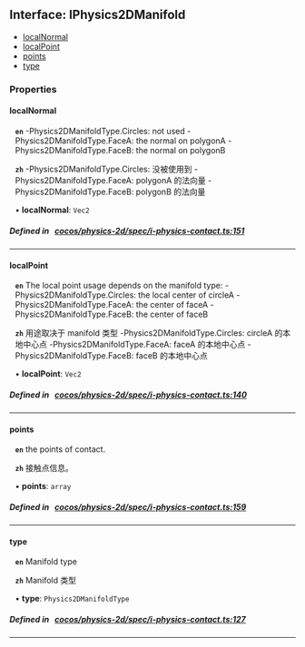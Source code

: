 ## Interface: IPhysics2DManifold

- [localNormal](#localNormal)
- [localPoint](#localPoint)
- [points](#points)
- [type](#type)

### Properties

#### localNormal

<div style="margin-left: 10px;">




**`en`** 
-Physics2DManifoldType.Circles: not used
-Physics2DManifoldType.FaceA: the normal on polygonA
-Physics2DManifoldType.FaceB: the normal on polygonB




**`zh`** 
-Physics2DManifoldType.Circles: 没被使用到
-Physics2DManifoldType.FaceA: polygonA 的法向量
-Physics2DManifoldType.FaceB: polygonB 的法向量



• **localNormal**: ``Vec2``

</div>


##### Defined in &nbsp;   [cocos/physics-2d/spec/i-physics-contact.ts:151](https://github.com/cocos-creator/engine/blob/c7bf6b8a9/cocos/physics-2d/spec/i-physics-contact.ts#L151)&nbsp;

___
#### localPoint

<div style="margin-left: 10px;">




**`en`** 
The local point usage depends on the manifold type:
-Physics2DManifoldType.Circles: the local center of circleA
-Physics2DManifoldType.FaceA: the center of faceA
-Physics2DManifoldType.FaceB: the center of faceB




**`zh`** 
用途取决于 manifold 类型
-Physics2DManifoldType.Circles: circleA 的本地中心点
-Physics2DManifoldType.FaceA: faceA 的本地中心点
-Physics2DManifoldType.FaceB: faceB 的本地中心点



• **localPoint**: ``Vec2``

</div>


##### Defined in &nbsp;   [cocos/physics-2d/spec/i-physics-contact.ts:140](https://github.com/cocos-creator/engine/blob/c7bf6b8a9/cocos/physics-2d/spec/i-physics-contact.ts#L140)&nbsp;

___
#### points

<div style="margin-left: 10px;">




**`en`** 
the points of contact.




**`zh`** 
接触点信息。



• **points**: ``array``

</div>


##### Defined in &nbsp;   [cocos/physics-2d/spec/i-physics-contact.ts:159](https://github.com/cocos-creator/engine/blob/c7bf6b8a9/cocos/physics-2d/spec/i-physics-contact.ts#L159)&nbsp;

___
#### type

<div style="margin-left: 10px;">




**`en`** 
Manifold type




**`zh`** 
Manifold 类型



• **type**: ``Physics2DManifoldType``

</div>


##### Defined in &nbsp;   [cocos/physics-2d/spec/i-physics-contact.ts:127](https://github.com/cocos-creator/engine/blob/c7bf6b8a9/cocos/physics-2d/spec/i-physics-contact.ts#L127)&nbsp;

___
